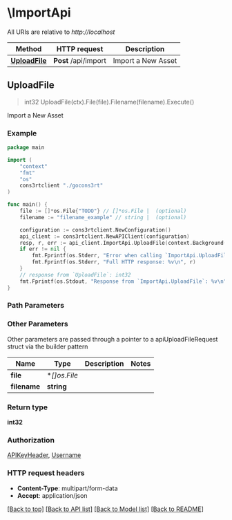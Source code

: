 # \ImportApi

All URIs are relative to *http://localhost*

Method | HTTP request | Description
------------- | ------------- | -------------
[**UploadFile**](ImportApi.md#UploadFile) | **Post** /api/import | Import a New Asset



## UploadFile

> int32 UploadFile(ctx).File(file).Filename(filename).Execute()

Import a New Asset



### Example

```go
package main

import (
    "context"
    "fmt"
    "os"
    cons3rtclient "./gocons3rt"
)

func main() {
    file := []*os.File{"TODO"} // []*os.File |  (optional)
    filename := "filename_example" // string |  (optional)

    configuration := cons3rtclient.NewConfiguration()
    api_client := cons3rtclient.NewAPIClient(configuration)
    resp, r, err := api_client.ImportApi.UploadFile(context.Background()).File(file).Filename(filename).Execute()
    if err != nil {
        fmt.Fprintf(os.Stderr, "Error when calling `ImportApi.UploadFile``: %v\n", err)
        fmt.Fprintf(os.Stderr, "Full HTTP response: %v\n", r)
    }
    // response from `UploadFile`: int32
    fmt.Fprintf(os.Stdout, "Response from `ImportApi.UploadFile`: %v\n", resp)
}
```

### Path Parameters



### Other Parameters

Other parameters are passed through a pointer to a apiUploadFileRequest struct via the builder pattern


Name | Type | Description  | Notes
------------- | ------------- | ------------- | -------------
 **file** | **[]*os.File** |  | 
 **filename** | **string** |  | 

### Return type

**int32**

### Authorization

[APIKeyHeader](../README.md#APIKeyHeader), [Username](../README.md#Username)

### HTTP request headers

- **Content-Type**: multipart/form-data
- **Accept**: application/json

[[Back to top]](#) [[Back to API list]](../README.md#documentation-for-api-endpoints)
[[Back to Model list]](../README.md#documentation-for-models)
[[Back to README]](../README.md)

